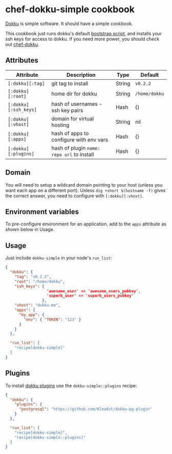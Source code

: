 # chef-dokku-simple cookbook

[Dokku](https://github.com/progrium/dokku) is simple software. It
should have a simple cookbook.

This cookbook just runs dokku's default
[bootstrap script](https://github.com/progrium/dokku/blob/master/bootstrap.sh),
and installs your ssh keys for access to dokku. If you need more
power, you should check out
[chef-dokku](https://github.com/fgrehm/chef-dokku).

## Attributes

Attribute | Description | Type | Default
----------|-------------|------|--------
`[:dokku][:tag]` | git tag to install | String | `v0.2.2`
`[:dokku][:root]` | home dir for dokku | String | `/home/dokku`
`[:dokku][:ssh_keys]` | hash of usernames - ssh key pairs | Hash | {}
`[:dokku][:vhost]` | domain for virtual hosting | String | nil
`[:dokku][:apps]` | hash of apps to configure with env vars | Hash | {}
`[:dokku][:plugins]` | hash of plugin `name: repo url` to install | Hash | {}

## Domain

You will need to setup a wildcard domain pointing to your host (unless
you want each app on a different port). Unless `dig +short $(hostname -f)`
gives the correct answer, you need to configure with `[:dokku][:vhost]`.

## Environment variables

To pre-configure environment for an application, add to the `apps`
attribute as shown below in Usage.

## Usage

Just include `dokku-simple` in your node's `run_list`:

```json
{
  "dokku": {
    "tag": "v0.2.2",
    "root": "/home/dokku",
    "ssh_keys": {
                  'awesome_user' => 'awesome_users_pubkey',
                  'superb_user' => 'superb_users_pubkey'
                },
    "vhost": "dokku.me",
    "apps": {
      "my_app": {
        "env": { "TOKEN": "123" }
      }
    }
  },

  "run_list": [
    "recipe[dokku-simple]"
  ]
}
```

## Plugins

To install [dokku plugins](https://github.com/progrium/dokku/wiki/Plugins) use
the `dokku-simple::plugins` recipe:

```json
{
  "dokku": {
    "plugins": {
      "postgresql": "https://github.com/Kloadut/dokku-pg-plugin"
    }
  },

  "run_list": [
    "recipe[dokku-simple]",
    "recipe[dokku-simple::plugins]"
  ]
}
```
